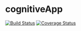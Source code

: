 # cognitiveApp
[![Build Status](https://secure.travis-ci.org/roeje/cognitiveApp.png?branch=master)](https://travis-ci.org/roeje/cognitiveApp)
[![Coverage Status](https://coveralls.io/repos/roeje/cognitiveApp/badge.svg?branch=master)](https://coveralls.io/r/roeje/cognitiveApp/?branch=master)
